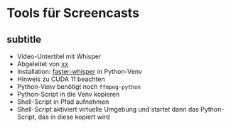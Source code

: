 # Tools für Screencasts

## subtitle

- Video-Untertitel mit Whisper
- Abgeleitet von [xx](https://www.digitalocean.com/community/tutorials/how-to-generate-and-add-subtitles-to-videos-using-python-openai-whisper-and-ffmpeg)
- Installation: [faster-whisper](https://github.com/SYSTRAN/faster-whisper)
  in Python-Venv
- Hinweis zu CUDA 11 beachten
- Python-Venv benötigt noch `ffmpeg-python`
- Python-Script in die Venv kopieren
- Shell-Script in Pfad aufnehmen
- Shell-Script aktiviert virtuelle Umgebung und startet dann das Python-Script,
  das in diese kopiert wird
